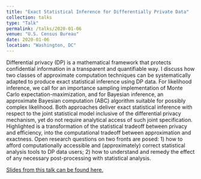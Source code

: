 ```yaml
---
title: "Exact Statistical Inference for Differentially Private Data"
collection: talks
type: "Talk"
permalink: /talks/2020-01-06
venue: "U.S. Census Bureau"
date: 2020-01-06
location: "Washington, DC"
---
```


Differential privacy (DP) is a mathematical framework that protects confidential information in a transparent and quantifiable way. I discuss how two classes of approximate computation techniques can be systematically adapted to produce exact statistical inference using DP data. For likelihood inference, we call for an importance sampling implementation of Monte Carlo expectation-maximization, and for Bayesian inference, an approximate Bayesian computation (ABC) algorithm suitable for possibly complex likelihood. Both approaches deliver exact statistical inference with respect to the joint statistical model inclusive of the differential privacy mechanism, yet do not require analytical access of such joint specification. Highlighted is a transformation of the statistical tradeoff between privacy and efficiency, into the computational tradeoff between approximation and exactness. Open research questions on two fronts are posed: 1) how to afford computationally accessible and (approximately) correct statistical analysis tools to DP data users; 2) how to understand and remedy the effect of any necessary post-processing with statistical analysis.


[Slides from this talk can be found here.](https://ruobingong.github.io/files/202001-Census.pdf)
